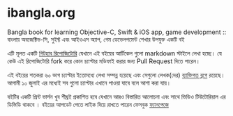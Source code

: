 ibangla.org
===========

Bangla book for learning Objective-C, Swift &amp; iOS app, game development :: বাংলায় অবজেক্টিভ-সি, সুইফ্ট এবং আইওএস অ্যাপ, গেম ডেভেলপমেন্ট শেখার উপযুক্ত একটি বই

এটি মূলত একটি [গিটহাব রিপোজিটোরি](https://github.com/nuhil/ibangla.org)  যেখানে এই বইয়ের আর্টিকেল গুলো markdown স্টাইলে লেখা হচ্ছে। যে কেউ এই রিপোজিটোরি fork করে কোন চ্যাপ্টার মডিফাই করার জন্য Pull Request দিতে পারেন।

এই বইয়ের  শতকরা ৬০ ভাগ চ্যাপ্টার ইতোমধ্যে লেখা সম্পন্ন হয়েছে এবং সেগুলো লেখক(দের) [ব্যাক্তিগত ব্লগে](http://nuhil.net/) রয়েছে। আগামী ১০ জুলাই এর মধ্যেই সব গুলো চ্যাপ্টার এখানে পাওয়া যাবে বলে আশা করা যায়।

বইটির একটি প্রিন্ট ভার্সন খুব শীঘ্রই প্রকাশিত হবে যেখানে আরও বিস্তারিত আলোচনা এবং সাথে ভিডিও টিউটোরিয়াল এর ডিভিডি থাকবে । বইয়ের আপডেট পেতে লাইক দিয়ে রাখতে পারেন ফেসবুক [ফ্যানপেজে](https://www.facebook.com/bangla.objc.swift.ios)
